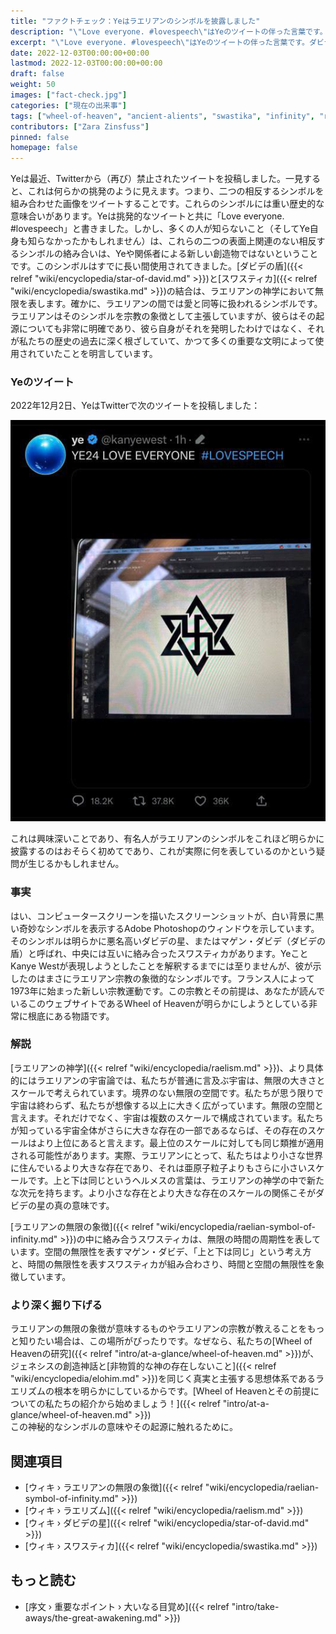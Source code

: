 ```yaml
---
title: "ファクトチェック：Yeはラエリアンのシンボルを披露しました"
description: "\"Love everyone. #lovespeech\"はYeのツイートの伴った言葉です。ダビデの盾とスワスティカを組み合わせた象徴的なシンボルは、ラエリアンの神学において無限を表します。確かに、ラエリアンの間では愛と同等に扱われるシンボルです。ファクトチェック：Yeはラエリアンのシンボルを披露しました。ダビデの盾とスワスティカを組み合わせた象徴的なシンボルは、ラエリアンの神学において無限を表します。"
excerpt: "\"Love everyone. #lovespeech\"はYeのツイートの伴った言葉です。ダビデの盾とスワスティカを組み合わせた象徴的なシンボルは、ラエリアンの神学において無限を表します。確かに、ラエリアンの間では愛と同等に扱われるシンボルです。ファクトチェック：Yeはラエリアンのシンボルを披露しました。ダビデの盾とスワスティカを組み合わせた象徴的なシンボルは、ラエリアンの神学において無限を表します。"
date: 2022-12-03T00:00:00+00:00
lastmod: 2022-12-03T00:00:00+00:00
draft: false
weight: 50
images: ["fact-check.jpg"]
categories: ["現在の出来事"]
tags: ["wheel-of-heaven", "ancient-alients", "swastika", "infinity", "raëlism"]
contributors: ["Zara Zinsfuss"]
pinned: false
homepage: false
---
```


Yeは最近、Twitterから（再び）禁止されたツイートを投稿しました。一見すると、これは何らかの挑発のように見えます。つまり、二つの相反するシンボルを組み合わせた画像をツイートすることです。これらのシンボルには重い歴史的な意味合いがあります。Yeは挑発的なツイートと共に「Love everyone. #lovespeech」と書きました。しかし、多くの人が知らないこと（そしてYe自身も知らなかったかもしれません）は、これらの二つの表面上関連のない相反するシンボルの絡み合いは、Yeや関係者による新しい創造物ではないということです。このシンボルはすでに長い間使用されてきました。[ダビデの盾]({{< relref "wiki/encyclopedia/star-of-david.md" >}})と[スワスティカ]({{< relref "wiki/encyclopedia/swastika.md" >}})の結合は、ラエリアンの神学において無限を表します。確かに、ラエリアンの間では愛と同等に扱われるシンボルです。ラエリアンはそのシンボルを宗教の象徴として主張していますが、彼らはその起源についても非常に明確であり、彼ら自身がそれを発明したわけではなく、それが私たちの歴史の過去に深く根ざしていて、かつて多くの重要な文明によって使用されていたことを明言しています。

### Yeのツイート

2022年12月2日、YeはTwitterで次のツイートを投稿しました：

![画像](images/ye-tweet-raelian-symbol.jpg "ye-tweet-raelian-symbol.jpg")

これは興味深いことであり、有名人がラエリアンのシンボルをこれほど明らかに披露するのはおそらく初めてであり、これが実際に何を表しているのかという疑問が生じるかもしれません。

### 事実

はい、コンピュータースクリーンを描いたスクリーンショットが、白い背景に黒い奇妙なシンボルを表示するAdobe Photoshopのウィンドウを示しています。そのシンボルは明らかに悪名高いダビデの星、またはマゲン・ダビデ（ダビデの盾）と呼ばれ、中央には互いに絡み合ったスワスティカがあります。YeことKanye Westが表現しようとしたことを解釈するまでには至りませんが、彼が示したのはまさにラエリアン宗教の象徴的なシンボルです。フランス人によって1973年に始まった新しい宗教運動です。この宗教とその前提は、あなたが読んでいるこのウェブサイトであるWheel of Heavenが明らかにしようとしている非常に根底にある物語です。

### 解説

[ラエリアンの神学]({{< relref "wiki/encyclopedia/raelism.md" >}})、より具体的にはラエリアンの宇宙論では、私たちが普通に言及ぶ宇宙は、無限の大きさとスケールで考えられています。境界のない無限の空間です。私たちが思う限りで宇宙は終わらず、私たちが想像する以上に大きく広がっています。無限の空間と言えます。それだけでなく、宇宙は複数のスケールで構成されています。私たちが知っている宇宙全体がさらに大きな存在の一部であるならば、その存在のスケールはより上位にあると言えます。最上位のスケールに対しても同じ類推が適用される可能性があります。実際、ラエリアンにとって、私たちはより小さな世界に住んでいるより大きな存在であり、それは亜原子粒子よりもさらに小さいスケールです。上と下は同じというヘルメスの言葉は、ラエリアンの神学の中で新たな次元を持ちます。より小さな存在とより大きな存在のスケールの関係こそがダビデの星の真の意味です。

[ラエリアンの無限の象徴]({{< relref "wiki/encyclopedia/raelian-symbol-of-infinity.md" >}})の中に絡み合うスワスティカは、無限の時間の周期性を表しています。空間の無限性を表すマゲン・ダビデ、「上と下は同じ」という考え方と、時間の無限性を表すスワスティカが組み合わさり、時間と空間の無限性を象徴しています。

### より深く掘り下げる

ラエリアンの無限の象徴が意味するものやラエリアンの宗教が教えることをもっと知りたい場合は、この場所がぴったりです。なぜなら、私たちの[Wheel of Heavenの研究]({{< relref "intro/at-a-glance/wheel-of-heaven.md" >}})が、ジェネシスの創造神話と[非物質的な神の存在しないこと]({{< relref "wiki/encyclopedia/elohim.md" >}})を同じく真実と主張する思想体系であるラエリズムの根本を明らかにしているからです。[Wheel of Heavenとその前提についての私たちの紹介から始めましょう！]({{< relref "intro/at-a-glance/wheel-of-heaven.md" >}})</br>この神秘的なシンボルの意味やその起源に触れるために。

## 関連項目

- [ウィキ › ラエリアンの無限の象徴]({{< relref "wiki/encyclopedia/raelian-symbol-of-infinity.md" >}})
- [ウィキ › ラエリズム]({{< relref "wiki/encyclopedia/raelism.md" >}})
- [ウィキ › ダビデの星]({{< relref "wiki/encyclopedia/star-of-david.md" >}})
- [ウィキ › スワスティカ]({{< relref "wiki/encyclopedia/swastika.md" >}})

## もっと読む

- [序文 › 重要なポイント › 大いなる目覚め]({{< relref "intro/take-aways/the-great-awakening.md" >}})
